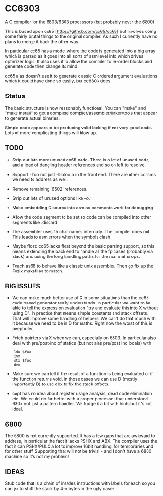 # CC6303
A C compiler for the 6803/6303 processors (but probably never the 6800)

This is based upon cc65 [https://github.com/cc65/cc65] but involves doing
some fairly brutal things to the original compiler. As such I currently have
no plans to merge it back the other way.

In particular cc65 has a model where the code is generated into a big array
which is parsed as it goes into all sorts of asm level info which drives
optimizer logic. It also uses it to allow the compiler to re-order blocks
and generate code then change its mind.

cc65 alas doesn't use it to generate classic C ordered argument evaluations
which it could have done so easily, but cc6303 does.

## Status

The basic structure is now reasonably functional. You can "make" and "make
install" to get a complete compiler/assembler/linker/tools that appear
to generate actual binaries.

Simple code appears to be producing valid looking if not very good code.
Lots of more complicating things will blow up.

## TODO

- Strip out lots more unused cc65 code. There is a lot of unused code,
  and a load of dangling header references and so on left to resolve.

- Support -lfoo not just -llibfoo.a in the front end. There are other
  cc'isms we need to address as well.

- Remove remaining '6502' references.

- Strip out lots of unused options like -o.

- Make embedding C source into asm as comments work for debugging

- Allow the code segment to be set so code can be compiled into other
  segments like .discard

- The assembler uses 15 char names internally. The compiler does not. This
  leads to asm errors when the symbols clash.

- Maybe float: cc65 lacks float beyond the basic parsing support, so this
  means extending the back end to handle all the fp cases (probably via
  stack) and using the long handling paths for the non maths ops.

- Teach as68 to behave like a classic unix assembler. Then go fix up the
  Fuzix makefiles to match.

## BIG ISSUES

- We can make much better use of X in some situations than the cc65 code
  based generator really understands. In particular we want to be able to
  tell the expression evaluation "try and evaluate this into X without using
  D". In practice that means simple constants and stack offsets. That will
  improve some handling of helpers. We can't do that much with it because
  we need to be in D for maths. Right now the worst of this is peepholed.

- Fetch pointers via X when we can, especially on 6803. In particular also
  deal with pre/post-inc of statics (but not alas pre/post inc locals) with

````
	ldx $foo
	inx
	stx $foo
	dex
````
- Make sure we can tell if the result of a function is being evaluated or if
  the function returns void. In those cases we can use D (mostly importantly
  B) to use abx to fix the stack offsets.

- copt has no idea about register usage analysis, dead code elimination etc.
  We could do far better with a proper processor that understood 680x not
  just a pattern handler. We fudge it a bit with hints but it's not ideal.

## 6800

The 6800 is not currently supported. It has a few gaps that are awkward to
address, in particular the fact it lacks PSHX and ABX. The compiler uses the
fact it can PSHX/PULX a lot to improve 16bit handling, for temporaries and
for other stuff. Supporting that will not be trivial - and I don't have a
6800 machine so it's not my problem!

## IDEAS

Stub code that is a chain of ins/des instructions with labels for each so
you can jsr to shift the stack by 4-n bytes in the ugly cases.
